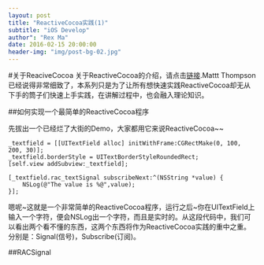 ```yaml
---
layout: post
title: "ReactiveCocoa实践(1)"
subtitle: "iOS Develop"
author": "Rex Ma"
date: 2016-02-15 20:00:00
header-img: "img/post-bg-02.jpg"
---
```


#关于ReaciveCocoa
关于ReactiveCocoa的介绍，请点击[链接](http://nshipster.cn/reactivecocoa/).Mattt Thompson已经说得非常细致了，本系列只是为了让所有想快速实践ReactiveCocoa却无从下手的筒子们快速上手实践，在讲解过程中，也会融入理论知识。

##如何实现一个最简单的ReactiveCocoa程序

先拔出一个已经烂了大街的Demo，大家都用它来说ReactiveCocoa~~

	_textfield = [[UITextField alloc] initWithFrame:CGRectMake(0, 100, 200, 30)];
    _textfield.borderStyle = UITextBorderStyleRoundedRect;
    [self.view addSubview:_textfield];
    
    [_textfield.rac_textSignal subscribeNext:^(NSString *value) {
        NSLog(@"The value is %@",value);
    }];
    
嗯呢~这就是一个非常简单的ReactiveCocoa程序，运行之后~你在UITextField上输入一个字符，便会NSLog出一个字符，而且是实时的。从这段代码中，我们可以看出两个看不懂的东西，这两个东西将作为ReactiveCocoa实践的重中之重。分别是：Signal(信号)，Subscribe(订阅)。

##RACSignal



   

